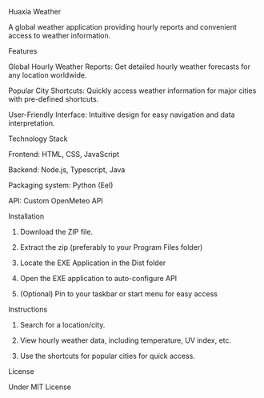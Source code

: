Huaxia Weather

A global weather application providing hourly reports and convenient access to weather information.

Features

Global Hourly Weather Reports: Get detailed hourly weather forecasts for any location worldwide.

Popular City Shortcuts: Quickly access weather information for major cities with pre-defined shortcuts.

User-Friendly Interface: Intuitive design for easy navigation and data interpretation.

Technology Stack

Frontend: HTML, CSS, JavaScript

Backend: Node.js, Typescript, Java

Packaging system: Python (Eel)

API: Custom OpenMeteo API

Installation

1. Download the ZIP file.

2. Extract the zip (preferably to your Program Files folder)

3. Locate the EXE Application in the Dist folder

4. Open the EXE application to auto-configure API

5. (Optional) Pin to your taskbar or start menu for easy access

Instructions

1. Search for a location/city.

2. View hourly weather data, including temperature, UV index, etc.

3. Use the shortcuts for popular cities for quick access.

License

Under MIT License
